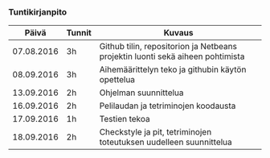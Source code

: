 ### Tuntikirjanpito
Päivä | Tunnit | Kuvaus
--------------- | ----- | ------
07.08.2016 | 3h | Github tilin, repositorion ja Netbeans projektin luonti sekä aiheen pohtimista
08.09.2016 | 3h | Aihemäärittelyn teko ja githubin käytön opettelua
13.09.2016 | 2h | Ohjelman suunnittelua
16.09.2016 | 2h | Pelilaudan ja tetriminojen koodausta
17.09.2016 | 1h | Testien tekoa
18.09.2016 | 2h | Checkstyle ja pit, tetriminojen toteutuksen uudelleen suunnittelua
